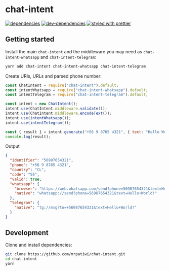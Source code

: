 # chat-intent

[![dependencies][dependencies-image]][dependencies-url] [![dev-dependencies][dev-dependencies-image]][dev-dependencies-url] [![styled with prettier](https://img.shields.io/badge/styled_with-prettier-ff69b4.svg)](https://github.com/prettier/prettier)

## Getting started

Install the main `chat-intent` and the middleware you may need as `chat-intent-whatsapp` and `chat-intent-telegram`:

```sh
yarn add chat-intent chat-intent-whatsapp chat-intent-telegram
```

Create URIs, URLs and parsed phone number:

```js
const ChatIntent = require("chat-intent").default;
const intentWhatsapp = require("chat-intent-whatsapp").default;
const intentTelegram = require("chat-intent-telegram").default;

const intent = new ChatIntent();
intent.use(ChatIntent.middleware.validate());
intent.use(ChatIntent.middleware.encodeText());
intent.use(intentWhatsapp());
intent.use(intentTelegram());

const { result } = intent.generate("+56 9 8765 4321", { text: "Hello World!" });
console.log(result);
```

Output

```json
{
  "identifier": "56987654321",
  "phone": "+56 9 8765 4321",
  "country": "CL",
  "code": "56",
  "valid": true,
  "whatsapp": {
    "browser": "https://web.whatsapp.com/send?phone=56987654321&text=Hello+World!",
    "native": "whatsapp://send?phone=56987654321&text=Hello+World!"
  },
  "telegram": {
    "native": "tg://msg?to=+56987654321&text=Hello+World!"
  }
}
```

## Development

Clone and install dependencies:

```sh
git clone https://github.com/mrpatiwi/chat-intent.git
cd chat-intent
yarn
```

[dependencies-image]: https://david-dm.org/mrpatiwi/chat-intent.svg
[dependencies-url]: https://david-dm.org/mrpatiwi/chat-intent
[dev-dependencies-image]: https://david-dm.org/mrpatiwi/chat-intent/dev-status.svg
[dev-dependencies-url]: https://david-dm.org/mrpatiwi/chat-intent#info=devDependencies
